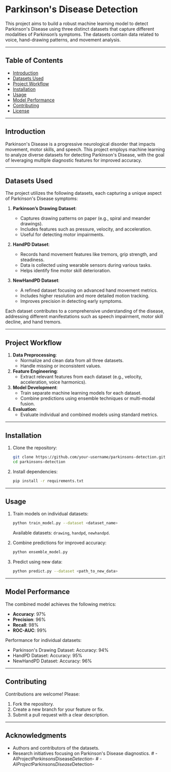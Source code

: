 # Parkinson's Disease Detection

This project aims to build a robust machine learning model to detect Parkinson's Disease using three distinct datasets that capture different modalities of Parkinson’s symptoms. The datasets contain data related to voice, hand-drawing patterns, and movement analysis.

---

## Table of Contents
- [Introduction](#introduction)
- [Datasets Used](#datasets-used)
- [Project Workflow](#project-workflow)
- [Installation](#installation)
- [Usage](#usage)
- [Model Performance](#model-performance)
- [Contributing](#contributing)
- [License](#license)

---

## Introduction
Parkinson's Disease is a progressive neurological disorder that impacts movement, motor skills, and speech. This project employs machine learning to analyze diverse datasets for detecting Parkinson's Disease, with the goal of leveraging multiple diagnostic features for improved accuracy.

---

## Datasets Used
The project utilizes the following datasets, each capturing a unique aspect of Parkinson's Disease symptoms:

1. **Parkinson’s Drawing Dataset**:
   - Captures drawing patterns on paper (e.g., spiral and meander drawings).
   - Includes features such as pressure, velocity, and acceleration.
   - Useful for detecting motor impairments.

2. **HandPD Dataset**:
   - Records hand movement features like tremors, grip strength, and steadiness.
   - Data is collected using wearable sensors during various tasks.
   - Helps identify fine motor skill deterioration.

3. **NewHandPD Dataset**:
   - A refined dataset focusing on advanced hand movement metrics.
   - Includes higher resolution and more detailed motion tracking.
   - Improves precision in detecting early symptoms.

Each dataset contributes to a comprehensive understanding of the disease, addressing different manifestations such as speech impairment, motor skill decline, and hand tremors.

---

## Project Workflow
1. **Data Preprocessing**:
   - Normalize and clean data from all three datasets.
   - Handle missing or inconsistent values.
2. **Feature Engineering**:
   - Extract relevant features from each dataset (e.g., velocity, acceleration, voice harmonics).
3. **Model Development**:
   - Train separate machine learning models for each dataset.
   - Combine predictions using ensemble techniques or multi-modal fusion.
4. **Evaluation**:
   - Evaluate individual and combined models using standard metrics.

---

## Installation
1. Clone the repository:
   ```bash
   git clone https://github.com/your-username/parkinsons-detection.git
   cd parkinsons-detection
   ```
2. Install dependencies:
   ```bash
   pip install -r requirements.txt
   ```

---

## Usage
1. Train models on individual datasets:
   ```bash
   python train_model.py --dataset <dataset_name>
   ```
   Available datasets: `drawing`, `handpd`, `newhandpd`.

2. Combine predictions for improved accuracy:
   ```bash
   python ensemble_model.py
   ```

3. Predict using new data:
   ```bash
   python predict.py --dataset <path_to_new_data>
   ```

---

## Model Performance
The combined model achieves the following metrics:
- **Accuracy**: 97%
- **Precision**: 96%
- **Recall**: 98%
- **ROC-AUC**: 99%

Performance for individual datasets:
- Parkinson's Drawing Dataset: Accuracy: 94%
- HandPD Dataset: Accuracy: 95%
- NewHandPD Dataset: Accuracy: 96%

---

## Contributing
Contributions are welcome! Please:
1. Fork the repository.
2. Create a new branch for your feature or fix.
3. Submit a pull request with a clear description.

---


## Acknowledgments
- Authors and contributors of the datasets.
- Research initiatives focusing on Parkinson's Disease diagnostics.
#   - A I P r o j e c t _ P a r k i n s o n s _ D i s e a s e _ D e t e c t i o n -  
 #   - A I P r o j e c t _ P a r k i n s o n s _ D i s e a s e _ D e t e c t i o n -  
 